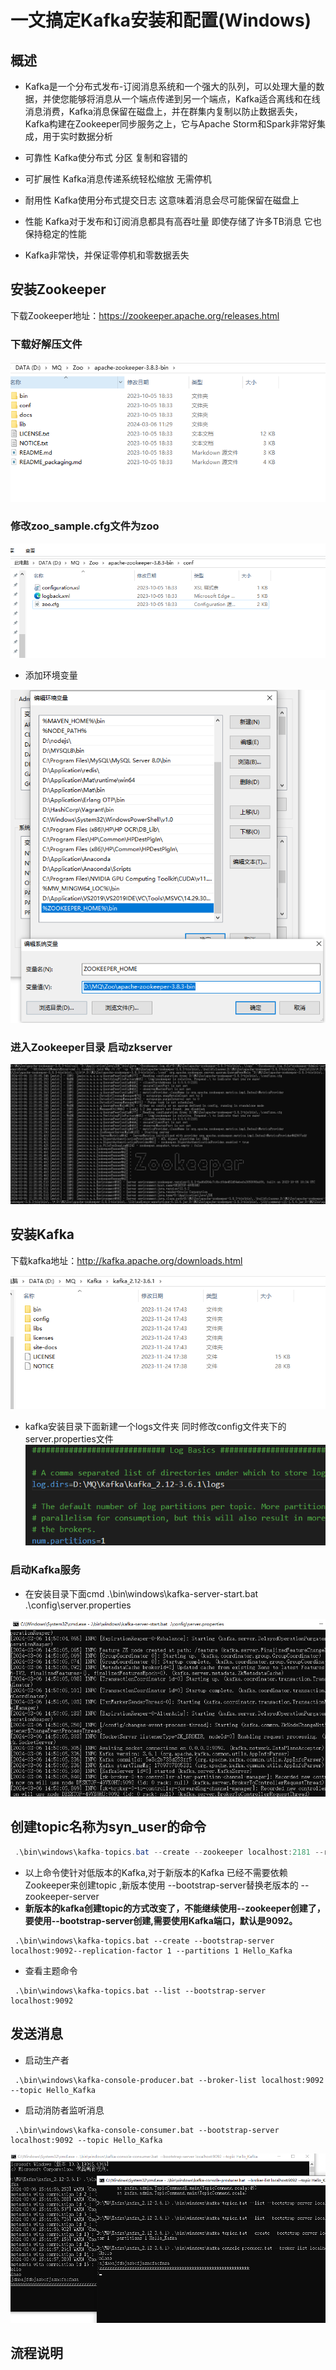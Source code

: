 # 一文搞定Kafka安装和配置(Windows)


## 概述

* Kafka是一个分布式发布-订阅消息系统和一个强大的队列，可以处理大量的数据，并使您能够将消息从一个端点传递到另一个端点，Kafka适合离线和在线消息消费，Kafka消息保留在磁盘上，并在群集内复制以防止数据丢失，Kafka构建在Zookeeper同步服务之上，它与Apache Storm和Spark非常好集成，用于实时数据分析

* 可靠性  Kafka使分布式 分区 复制和容错的
* 可扩展性 Kafka消息传递系统轻松缩放 无需停机
* 耐用性  Kafka使用分布式提交日志 这意味着消息会尽可能保留在磁盘上
* 性能 Kafka对于发布和订阅消息都具有高吞吐量  即使存储了许多TB消息 它也保持稳定的性能
* Kafka非常快，并保证零停机和零数据丢失


## 安装Zookeeper

下载Zookeeper地址：https://zookeeper.apache.org/releases.html

### 下载好解压文件

![图 2](../images/6526f38aaeda23c30d82377c66d9bbea9de06f2eeac263681e608ceb6b4dcc96.png)  



### 修改zoo_sample.cfg文件为zoo

![图 3](../images/5ab0b518a835715d3e7ac2a57a7d4d59d14b01bbed1d2b76dad60a83626b3afe.png)  

* 添加环境变量

![图 4](../images/99ac73feff2bba097c77a615d5a21ca99057040423b18daa93a12a8657094b99.png)  


### 进入Zookeeper目录 启动zkserver

![图 5](../images/0d8952d1a02234122f172041950910a18abdbb8b8598520859ff2dce4d78cbd2.png)  



## 安装Kafka

下载kafka地址：http://kafka.apache.org/downloads.html


![图 6](../images/1d14098a628fd4ef45fba1e2cb4d838c78ae3ac58a2f35b6e8c1644b82c921ea.png)  

* kafka安装目录下面新建一个logs文件夹 同时修改config文件夹下的server.properties文件
![图 7](../images/8ddf1b4744d7ce8fbfc9bbd77600710dd74fb0eb1729b6e52733e2ce0d4a4118.png)  

### 启动Kafka服务


* 在安装目录下面cmd .\bin\windows\kafka-server-start.bat .\config\server.properties

![图 8](../images/2321adab7a0acfa8d4057c8c49f2ca5cdf48a611d5bee15f38b10c8e86163dde.png)  


## 创建topic名称为syn_user的命令

```java
 .\bin\windows\kafka-topics.bat --create --zookeeper localhost:2181 --replication-factor 1 --partitions 1 --topic syn_user

```

* 以上命令使针对低版本的Kafka,对于新版本的Kafka 已经不需要依赖Zookeeper来创建topic ,新版本使用 --bootstrap-server替换老版本的 --zookeeper-server
* **新版本的kafka创建topic的方式改变了，不能继续使用--zookeeper创建了，要使用--bootstrap-server创建,需要使用Kafka端口，默认是9092。**

```
 .\bin\windows\kafka-topics.bat --create --bootstrap-server localhost:9092--replication-factor 1 --partitions 1 Hello_Kafka
```


* 查看主题命令

```
 .\bin\windows\kafka-topics.bat --list --bootstrap-server localhost:9092

```




## 发送消息  


* 启动生产者
```
 .\bin\windows\kafka-console-producer.bat --broker-list localhost:9092 --topic Hello_Kafka

```

* 启动消防者监听消息

```
 .\bin\windows\kafka-console-consumer.bat --bootstrap-server localhost:9092 --topic Hello_Kafka
```


![图 9](../images/5ec8e14dfc17bbf8b2f612d9efca51ffe798af4e0f2f1217ce760fd02d57cfd0.png)  


## 流程说明




